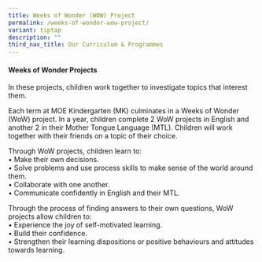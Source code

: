 ```yaml
---
title: Weeks of Wonder (WOW) Project
permalink: /weeks-of-wonder-wow-project/
variant: tiptap
description: ""
third_nav_title: Our Curriculum & Programmes
---
```

<h4>Weeks of Wonder Projects</h4>
<p>In these projects, children work together to investigate topics that interest
them.</p>
<p>Each term at MOE Kindergarten (MK) culminates in a Weeks of Wonder (WoW)
project. In a year, children complete 2 WoW projects in English and another
2 in their Mother Tongue Language (MTL). Children will work together with
their friends on a topic of their choice.</p>
<p>Through WoW projects, children learn to:
<br>• Make their own decisions.
<br>• Solve problems and use process skills to make sense of the world around
them.
<br>• Collaborate with one another.
<br>• Communicate confidently in English and their MTL.</p>
<p>Through the process of finding answers to their own questions, WoW projects
allow children to:
<br>• Experience the joy of self-motivated learning.
<br>• Build their confidence.
<br>• Strengthen their learning dispositions or positive behaviours and attitudes
towards learning.
<br>
<br>
</p>
<p>
<br>
</p>